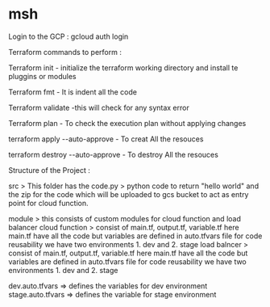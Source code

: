 # msh


Login to the GCP :
gcloud auth login

Terraform commands to perform :

Terraform init - initialize the terraform working directory and install te pluggins or modules 

Terraform fmt - It is indent all the code 

Terraform validate -this will check for any syntax error 

Terraform plan - To check the execution plan without applying changes 

terraform apply --auto-approve - To creat All the resouces  

terraform destroy --auto-approve - To destroy All the resouces  

Structure of the Project :

src > This folder has the code.py > python code to return "hello world" and the zip for the code which will be uploaded to gcs bucket to act as entry point for cloud function.

module > this consists of custom modules for cloud function and load balancer 
cloud function > consist of main.tf, output.tf, variable.tf here main.tf have all the code but variables are defined in auto.tfvars file for code reusability 
we have two environments 1. dev and 2. stage 
load balncer > consist of main.tf, output.tf, variable.tf here main.tf have all the code but variables are defined in auto.tfvars file for code reusability 
we have two environments 1. dev and 2. stage 

dev.auto.tfvars => defines the variables for dev environment
stage.auto.tfvars => defines the variable for stage environment 


